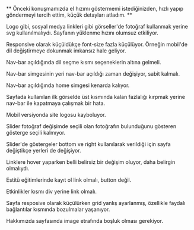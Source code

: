 ** Önceki konuşmamızda el hızımı göstermemi istediğinizden, hızlı yapıp göndermeyi tercih ettim, küçük detayları atladım. **

Logo gibi, sosyal medya linkleri gibi görseller'de fotoğraf kullanmak yerine svg kullanılmalıydı. Sayfanın yüklenme hızını olumsuz etkiliyor.

Responsive olarak küçüldükçe font-size fazla küçülüyor. Örneğin mobil'de dil değiştirmeye dokunmak imkansız hale geliyor.

Nav-bar açıldığında dil seçme kısmı seçeneklerin altına gelmeli.

Nav-bar simgesinin yeri nav-bar açıldığı zaman değişiyor, sabit kalmalı.

Nav-bar açıldığında home simgesi kenarda kalıyor.

Sayfada kullanılan ilk görselde üst kısmında kalan fazlalığı kırpmak yerine nav-bar ile kapatmaya çalışmak bir hata.

Mobil versiyonda site logosu kayboluyor.

Slider fotoğraf değişimde seçili olan fotoğrafın bulunduğunu gösteren gösterge seçili kalmıyor.

Slider'de göstergeler bottom ve right kullanılarak verildiği için sayfa değiştikçe yerleri de değişiyor.

Linklere hover yaparken belli belirsiz bir değişim oluyor, daha belirgin olmalıydı.

Estitü eğitimlerinde kayıt ol link olmalı, button değil.

Etkinlikler kısmı div yerine link olmalı.

Sayfa resposive olarak küçülürken grid yanlış ayarlanmış, özellikle faydalı bağlantılar kısmında bozulmalar yaşanıyor.

Hakkımızda sayfasında image etrafında boşluk olması gerekiyor.
